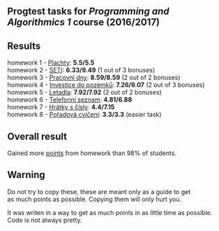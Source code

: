 ## Progtest tasks for _Programming and Algorithmics 1_ course (2016/2017)

## Results
homework 1 - [Plachty](/DU_1): __5.5/5.5__<br/>
homework 2 - [SETI](/DU_2): __6.33/9.49__ (1 out of 3 bonuses)<br/>
homework 3 - [Pracovní dny](/DU_3): 			__8.59/8.59__ (2 out of 2 bonuses)<br/>
homework 4 - [Investice do pozemků](/DU_4): 	__7.26/9.07__ (2 out of 3 bonuses)<br/>
homework 5 - [Letadla](/DU_5): __7.92/7.92__ (2 out of 2 bonuses)<br/>
homework 6 - [Telefonní seznam](/DU_6): __4.81/6.88__<br/>
homework 7 - [Hrátky s čísly](/DU_7): __4.4/7.15__<br/>
homework 8 - [Pořadová cvičení](/DU_8): __3.3/3.3__ (easier task) 

## Overall result
Gained more [points](/results.pdf) from homework than 98% of students.

## Warning
Do not try to copy these, these are meant only as a guide to get <br/> as much points as possible. Copying them will only hurt you.

It was writen in a way to get as much points in as little time as possible. Code is not always pretty.
